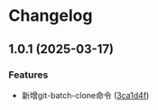 # Changelog

## 1.0.1 (2025-03-17)


### Features

* 新增git-batch-clone命令 ([3ca1d4f](https://github.com/Allen-He/git-batch-clone/commit/3ca1d4f259923087219cc31e4c7f160711acf622))
